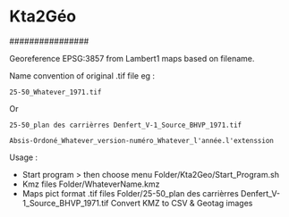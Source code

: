 # Kta2Géo

\################

Georeference EPSG:3857 from Lambert1 maps based on filename.

Name convention of original .tif file eg :

```
25-50_Whatever_1971.tif
```
Or

```
25-50_plan des carrièrres Denfert_V-1_Source_BHVP_1971.tif
```

```
Absis-Ordoné_Whatever_version-numéro_Whatever_l'année.l'extenssion
```

Usage :
- Start program >  then choose menu
Folder/Kta2Geo/Start_Program.sh
- Kmz files
Folder/WhateverName.kmz
- Maps pict format .tif files
Folder/25-50_plan des carrièrres Denfert_V-1_Source_BHVP_1971.tif
Convert KMZ to CSV & Geotag images
